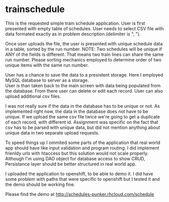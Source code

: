 trainschedule
=============

This is the requested simple train schedule application.  User is first presented with empty table of schedules.
User needs to select CSV file with data formated exactly as in problem description.(delimiter is ", ").

Once user uploads the file, the user is presented with unique schedule data in a table, sorted by the run number. 
NOTE: 
Two schedules will be unique if ANY of the fields is different. That means two train lines can share the same run number. 
Please sorting mechanics employed to determine order of two unique items with the same run number. 

User has a chance to save the data to a presistent storage.  Here I employed MySQL database to server as a storage.  
User is than taken back to the main screen with data being populated from the database.  From there user can delete or
edit each record.  User can also upload additional csv files. 

I was not really sure if the data in the database has to be unique or not. As implemented right now, the data in the
database does not have to be unique.  If we upload the same csv file twice we're going to get a duplicate of each record, 
with different id.  Assignment was specific on the fact that csv has to be parsed with unique data, but did not mention
anything about unique data in two separate upload requests. 

To speed things up I ommited some parts of the application that real world app should have like input validation and program
routing.  I did implement frienldy urls with htaccess but this solution would not scale properly. 
Although I'm using DAO object for database access to show CRUD, Persistance layer should be better structured in real world app.

I uploaded the application to openshift, to be able to demo it.  I did have some problem with paths that were specific to
openshift but I tested it and the demo should be working fine.  

Please find the demo at http://schedules-punker.rhcloud.com/schedule
